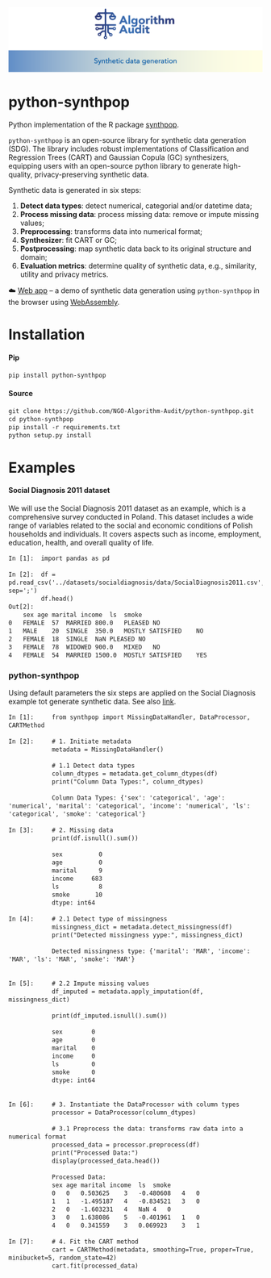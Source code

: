 ![image](https://raw.githubusercontent.com/NGO-Algorithm-Audit/python-synthpop/b09d3fe93ac21406199810e39e2a844dc1faefd0/images/Header.png)

# python-synthpop

Python implementation of the R package [synthpop](https://cran.r-project.org/web/packages/synthpop/index.html).

```python-synthpop``` is an open-source library for synthetic data generation (SDG). The library includes robust implementations of Classification and Regression Trees (CART) and Gaussian Copula (GC) synthesizers, equipping users with an open-source python library to generate high-quality, privacy-preserving synthetic data.

Synthetic data is generated in six steps:

1. **Detect data types**: detect numerical, categorial and/or datetime data;
2. **Process missing data**: process missing data: remove or impute missing values;
3. **Preprocessing**: transforms data into numerical format;
4. **Synthesizer**: fit CART or GC;
5. **Postprocessing**: map synthetic data back to its original structure and domain;
6. **Evaluation metrics**: determine quality of synthetic data, e.g., similarity, utility and privacy metrics. 

☁️ [Web app](https://algorithmaudit.eu/technical-tools/sdg/#web-app) – a demo of synthetic data generation using `python-synthpop` in the browser using [WebAssembly](https://github.com/NGO-Algorithm-Audit/local-first-web-tool).

# Installation

#### Pip

```
pip install python-synthpop
```

#### Source

```
git clone https://github.com/NGO-Algorithm-Audit/python-synthpop.git
cd python-synthpop
pip install -r requirements.txt
python setup.py install
```

# Examples

#### Social Diagnosis 2011 dataset
We will use the Social Diagnosis 2011 dataset as an example, which is a comprehensive survey conducted in Poland. This dataset includes a wide range of variables related to the social and economic conditions of Polish households and individuals. It covers aspects such as income, employment, education, health, and overall quality of life. 

```
In [1]:  import pandas as pd

In [2]:  df = pd.read_csv('../datasets/socialdiagnosis/data/SocialDiagnosis2011.csv', sep=';')
         df.head()
Out[2]:
	sex	age	marital	income	ls	smoke
0	FEMALE	57	MARRIED	800.0	PLEASED	NO
1	MALE	20	SINGLE	350.0	MOSTLY SATISFIED	NO
2	FEMALE	18	SINGLE	NaN	PLEASED	NO
3	FEMALE	78	WIDOWED	900.0	MIXED	NO
4	FEMALE	54	MARRIED	1500.0	MOSTLY SATISFIED	YES

```

### python-synthpop

Using default parameters the six steps are applied on the Social Diagnosis example tot generate synthetic data. See also [link](./example_notebooks/00_readme.ipynb).

```
In [1]:     from synthpop import MissingDataHandler, DataProcessor, CARTMethod

In [2]:     # 1. Initiate metadata
            metadata = MissingDataHandler()

            # 1.1 Detect data types
            column_dtypes = metadata.get_column_dtypes(df)
            print("Column Data Types:", column_dtypes)

            Column Data Types: {'sex': 'categorical', 'age': 'numerical', 'marital': 'categorical', 'income': 'numerical', 'ls': 'categorical', 'smoke': 'categorical'}

In [3]:     # 2. Missing data
            print(df.isnull().sum())

            sex          0
            age          0
            marital      9
            income     683
            ls           8
            smoke       10
            dtype: int64

In [4]:     # 2.1 Detect type of missingness
            missingness_dict = metadata.detect_missingness(df)
            print("Detected missingness yype:", missingness_dict)

            Detected missingness type: {'marital': 'MAR', 'income': 'MAR', 'ls': 'MAR', 'smoke': 'MAR'}


In [5]:     # 2.2 Impute missing values
            df_imputed = metadata.apply_imputation(df, missingness_dict)

            print(df_imputed.isnull().sum())

            sex        0
            age        0
            marital    0
            income     0
            ls         0
            smoke      0
            dtype: int64


In [6]:     # 3. Instantiate the DataProcessor with column types
            processor = DataProcessor(column_dtypes)

            # 3.1 Preprocess the data: transforms raw data into a numerical format
            processed_data = processor.preprocess(df)
            print("Processed Data:")
            display(processed_data.head())

            Processed Data:
            sex	age	marital	income	ls	smoke
            0	0	0.503625	3	-0.480608	4	0
            1	1	-1.495187	4	-0.834521	3	0
            2	0	-1.603231	4	NaN	4	0
            3	0	1.638086	5	-0.401961	1	0
            4	0	0.341559	3	0.069923	3	1

In [7]:     # 4. Fit the CART method
            cart = CARTMethod(metadata, smoothing=True, proper=True, minibucket=5, random_state=42)
            cart.fit(processed_data)


```